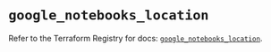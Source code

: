 # `google_notebooks_location`

Refer to the Terraform Registry for docs: [`google_notebooks_location`](https://registry.terraform.io/providers/hashicorp/google-beta/5.40.0/docs/resources/google_notebooks_location).
